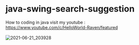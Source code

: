 # java-swing-search-suggestion
How to coding in java
visit my youtube : https://www.youtube.com/c/HelloWorld-Raven/featured
<br/><br/>
![2021-06-21_203928](https://user-images.githubusercontent.com/58245926/122771667-d7c56300-d2d0-11eb-8a65-8f2e1f8fe93f.png)
